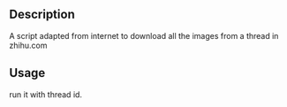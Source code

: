 ## Description

A script adapted from internet to download all the images from a thread in zhihu.com

## Usage

run it with thread id.
